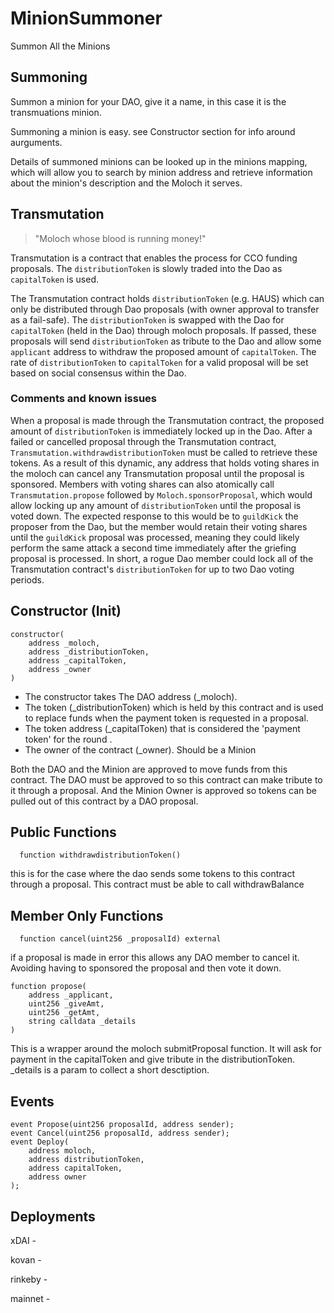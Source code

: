# MinionSummoner
Summon All the Minions

## Summoning 
Summon a minion for your DAO, give it a name, in this case it is the transmuations minion. 

Summoning a minion is easy. see Constructor section for info around aurguments.

Details of summoned minions can be looked up in the minions mapping, which will allow you to search by minion address and retrieve information about the minion's description and the Moloch it serves. 

## Transmutation

> "Moloch whose blood is running money!"

Transmutation is a contract that enables the process for CCO funding proposals.
The `distributionToken` is slowly traded into the Dao as `capitalToken` is used.

The Transmutation contract holds `distributionToken` (e.g. HAUS) which can only be distributed through Dao proposals (with owner approval to transfer as a fail-safe).
The `distributionToken` is swapped with the Dao for `capitalToken` (held in the Dao) through moloch proposals.
If passed, these proposals will send `distributionToken` as tribute to the Dao and allow some `applicant` address to withdraw the proposed amount of `capitalToken`.
The rate of `distributionToken` to `capitalToken` for a valid proposal will be set based on social consensus within the Dao.

### Comments and known issues

When a proposal is made through the Transmutation contract, the proposed amount of `distributionToken` is immediately locked up in the Dao.
After a failed or cancelled proposal through the Transmutation contract, `Transmutation.withdrawdistributionToken` must be called to retrieve these tokens.
As a result of this dynamic, any address that holds voting shares in the moloch can cancel any Transmutation proposal until the proposal is sponsored.
Members with voting shares can also atomically call `Transmutation.propose` followed by `Moloch.sponsorProposal`, which would allow locking up any amount of `distributionToken` until the proposal is voted down.
The expected response to this would be to `guildKick` the proposer from the Dao, but the member would retain their voting shares until the `guildKick` proposal was processed, meaning they could likely perform the same attack a second time immediately after the griefing proposal is processed.
In short, a rogue Dao member could lock all of the Transmutation contract's `distributionToken` for up to two Dao voting periods.

## Constructor (Init)

    constructor(
        address _moloch,
        address _distributionToken,
        address _capitalToken,
        address _owner
    )

* The constructor takes The DAO address (_moloch).
* The token (_distributionToken) which is held by this contract and is used to replace funds when the payment token is requested in a proposal.
* The token address (_capitalToken) that is considered the 'payment token' for the round .
* The owner of the contract (_owner). Should be a Minion

Both the DAO and the Minion are approved to move funds from this contract. The DAO must be approved to so this contract can make tribute to it through a proposal. And the Minion Owner is approved so tokens can be pulled out of this contract by a DAO proposal.

## Public Functions

`  function withdrawdistributionToken()`

this is for the case where the dao sends some tokens to this contract through a proposal. This contract must be able to call withdrawBalance

## Member Only Functions

`  function cancel(uint256 _proposalId) external`

if a proposal is made in error this allows any DAO member to cancel it. Avoiding having to sponsored the proposal and then vote it down.

    function propose(
        address _applicant,
        uint256 _giveAmt,
        uint256 _getAmt,
        string calldata _details
    )

This is a wrapper around the moloch submitProposal function. It will ask for payment in the capitalToken and give tribute in the distributionToken. _details is a param to collect a short desctiption.

## Events

    event Propose(uint256 proposalId, address sender);
    event Cancel(uint256 proposalId, address sender);
    event Deploy(
        address moloch,
        address distributionToken,
        address capitalToken,
        address owner
    );

## Deployments

xDAI - 

kovan - 

rinkeby - 

mainnet - 
